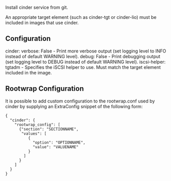 Install cinder service from git.

An appropriate target element (such as cinder-tgt or cinder-lio) must be included
in images that use cinder.

Configuration
-------------

cinder:
  verbose: False
    - Print more verbose output (set logging level to INFO instead of default WARNING level).
  debug: False
    - Print debugging output (set logging level to DEBUG instead of default WARNING level).
  iscsi-helper: tgtadm
    - Specifies the iSCSI helper to use.  Must match the target element included in the image.

Rootwrap Configuration
----------------------

It is possible to add custom configuration to the rootwrap.conf used by cinder
by supplying an ExtraConfig snippet of the following form:

    {
      "cinder": {
        "rootwrap_config": [
          {"section": "SECTIONNAME",
           "values": [
              {
                "option": "OPTIONNAME",
                "value": "VALUENAME"
              }
            ]
          }
        ]
      }
    }
